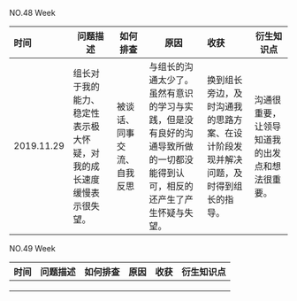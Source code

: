 

NO.48 Week

| 时间       | 问题描述                                                     | 如何排查                   | 原因                                                         | 收获                                                         | 衍生知识点                                     |
| :--------- | ------------------------------------------------------------ | -------------------------- | ------------------------------------------------------------ | :----------------------------------------------------------- | ---------------------------------------------- |
| 2019.11.29 | 组长对于我的能力、稳定性表示极大怀疑，对我的成长速度缓慢表示很失望。 | 被谈话、同事交流、自我反思 | 与组长的沟通太少了。虽然有意识的学习与实践，但是没有良好的沟通导致所做的一切都没能得到认可，相反的还产生了产生怀疑与失望。 | 换到组长旁边，及时沟通我的思路方案、在设计阶段发现并解决问题，及时得到组长的指导。 | 沟通很重要，让领导知道我的出发点和想法很重要。 |





NO.49 Week

| 时间 | 问题描述 | 如何排查 | 原因 | 收获 | 衍生知识点 |
| ---- | -------- | -------- | ---- | ---- | ---------- |
|      |          |          |      |      |            |
|      |          |          |      |      |            |
|      |          |          |      |      |            |

